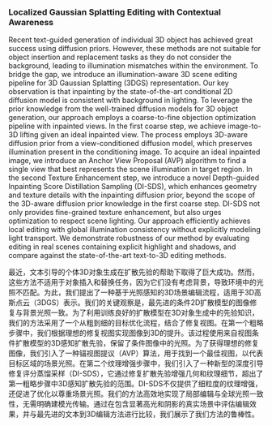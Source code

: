 ### Localized Gaussian Splatting Editing with Contextual Awareness

Recent text-guided generation of individual 3D object has achieved great success using diffusion priors. However, these methods are not suitable for object insertion and replacement tasks as they do not consider the background, leading to illumination mismatches within the environment. To bridge the gap, we introduce an illumination-aware 3D scene editing pipeline for 3D Gaussian Splatting (3DGS) representation. Our key observation is that inpainting by the state-of-the-art conditional 2D diffusion model is consistent with background in lighting. To leverage the prior knowledge from the well-trained diffusion models for 3D object generation, our approach employs a coarse-to-fine objection optimization pipeline with inpainted views. In the first coarse step, we achieve image-to-3D lifting given an ideal inpainted view. The process employs 3D-aware diffusion prior from a view-conditioned diffusion model, which preserves illumination present in the conditioning image. To acquire an ideal inpainted image, we introduce an Anchor View Proposal (AVP) algorithm to find a single view that best represents the scene illumination in target region. In the second Texture Enhancement step, we introduce a novel Depth-guided Inpainting Score Distillation Sampling (DI-SDS), which enhances geometry and texture details with the inpainting diffusion prior, beyond the scope of the 3D-aware diffusion prior knowledge in the first coarse step. DI-SDS not only provides fine-grained texture enhancement, but also urges optimization to respect scene lighting. Our approach efficiently achieves local editing with global illumination consistency without explicitly modeling light transport. We demonstrate robustness of our method by evaluating editing in real scenes containing explicit highlight and shadows, and compare against the state-of-the-art text-to-3D editing methods.

最近，文本引导的个体3D对象生成在扩散先验的帮助下取得了巨大成功。然而，这些方法不适用于对象插入和替换任务，因为它们没有考虑背景，导致环境中的光照不匹配。为此，我们提出了一种基于光照感知的3D场景编辑流程，适用于3D高斯点云（3DGS）表示。我们的关键观察是，最先进的条件2D扩散模型的图像修复与背景光照一致。为了利用训练良好的扩散模型在3D对象生成中的先验知识，我们的方法采用了一个从粗到细的目标优化流程，结合了修复视图。在第一个粗略步骤中，我们根据理想的修复视图实现图像到3D的提升。该过程使用来自视图条件扩散模型的3D感知扩散先验，保留了条件图像中的光照。为了获得理想的修复图像，我们引入了一种锚视图提议（AVP）算法，用于找到一个最佳视图，以代表目标区域的场景光照。在第二个纹理增强步骤中，我们引入了一种新型的深度引导修复评分蒸馏采样（DI-SDS），它通过修复扩散先验增强几何和纹理细节，超出了第一粗略步骤中3D感知扩散先验的范围。DI-SDS不仅提供了细粒度的纹理增强，还促进了优化以尊重场景光照。我们的方法高效地实现了局部编辑与全球光照一致性，无需明确建模光传输。通过在包含显著高光和阴影的真实场景中评估编辑效果，并与最先进的文本到3D编辑方法进行比较，我们展示了我们方法的鲁棒性。
